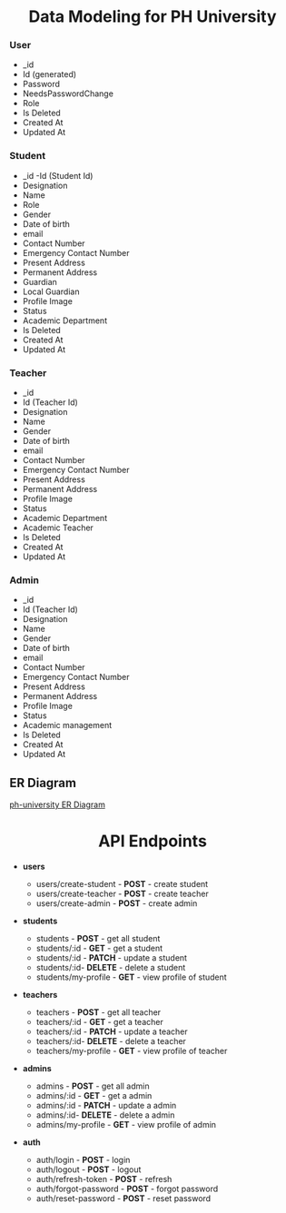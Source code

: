 <h1 style="text-align: center;">Data Modeling for PH University</h1>

### User

- \_id
- Id (generated)
- Password
- NeedsPasswordChange
- Role
- Is Deleted
- Created At
- Updated At

### Student

- \_id -Id (Student Id)
- Designation
- Name
- Role
- Gender
- Date of birth
- email
- Contact Number
- Emergency Contact Number
- Present Address
- Permanent Address
- Guardian
- Local Guardian
- Profile Image
- Status
- Academic Department
- Is Deleted
- Created At
- Updated At

### Teacher

- \_id
- Id (Teacher Id)
- Designation
- Name
- Gender
- Date of birth
- email
- Contact Number
- Emergency Contact Number
- Present Address
- Permanent Address
- Profile Image
- Status
- Academic Department
- Academic Teacher
- Is Deleted
- Created At
- Updated At

### Admin

- \_id
- Id (Teacher Id)
- Designation
- Name
- Gender
- Date of birth
- email
- Contact Number
- Emergency Contact Number
- Present Address
- Permanent Address
- Profile Image
- Status
- Academic management
- Is Deleted
- Created At
- Updated At

## ER Diagram
[ph-university ER Diagram](https://lucid.app/lucidchart/8b7e88f6-f279-43d8-a906-877679e64116/edit?view_items=VA9Q73CZiMHB&invitationId=inv_2468a2be-d750-42f9-bb70-76ab710ed613) 

<h1 style="text-align: center;">API Endpoints</h1>

- **users**

  - users/create-student - **POST** - create student
  - users/create-teacher - **POST** - create teacher
  - users/create-admin - **POST** - create admin

- **students**

  - students - **POST** - get all student
  - students/:id - **GET** - get a student
  - students/:id - **PATCH** - update a student
  - students/:id- **DELETE** - delete a student
  - students/my-profile - **GET** - view profile of student

- **teachers**
  - teachers - **POST** - get all teacher
  - teachers/:id - **GET** - get a teacher
  - teachers/:id - **PATCH** - update a teacher
  - teachers/:id- **DELETE** - delete a teacher
  - teachers/my-profile - **GET** - view profile of teacher
  
- **admins**
  - admins - **POST** - get all admin
  - admins/:id - **GET** - get a admin
  - admins/:id - **PATCH** - update a admin
  - admins/:id- **DELETE** - delete a admin
  - admins/my-profile - **GET** - view profile of admin

- **auth**
  - auth/login - **POST** - login
  - auth/logout - **POST** - logout
  - auth/refresh-token - **POST** - refresh
  - auth/forgot-password - **POST** - forgot password
  - auth/reset-password - **POST** - reset password
